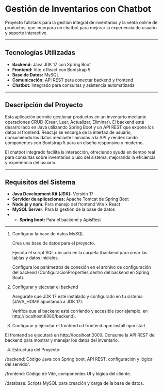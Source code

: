 # Gestión de Inventarios con Chatbot

Proyecto fullstack para la gestión integral de inventarios y la venta online de productos, que incorpora un chatbot para mejorar la experiencia de usuario y soporte interactivo.

---

## Tecnologías Utilizadas

- **Backend:** Java JDK 17 con Spring Boot 
- **Frontend:** Vite x React con Bootstrap 5  
- **Base de Datos:** MySQL  
- **Comunicación:** API REST para conectar backend y frontend  
- **Chatbot:** Integrado para consultas y asistencia automatizada  

---

## Descripción del Proyecto

Esta aplicación permite gestionar productos en un inventario mediante operaciones CRUD (Crear, Leer, Actualizar, Eliminar). El backend está desarrollado en Java utilizando Spring Boot y un API REST que expone los datos al frontend. React.js se encarga de la interfaz de usuario, consumiendo los datos mediante llamadas a la API y renderizando componentes con Bootstrap 5 para un diseño responsivo y moderno.

El chatbot integrado facilita la interacción, ofreciendo ayuda en tiempo real para consultas sobre inventarios o uso del sistema, mejorando la eficiencia y experiencia del usuario.

---

## Requisitos del Sistema

- **Java Development Kit (JDK):** Versión 17
- **Servidor de aplicaciones:** Apache Tomcat de Spring Boot
- **Node.js y npm:** Para manejo del frontend Vite x React
- **MySQL Server:** Para la gestión de la base de datos
- - **Spring boot:** Para el backend y ApisRest

---

1. Configurar la base de datos MySQL

    Crea una base de datos para el proyecto.

    Ejecuta el script SQL ubicado en la carpeta /backend para crear las tablas y datos iniciales.

    Configura los parámetros de conexión en el archivo de configuración del backend (ConfiguracionProperties dentro del backend en Spring Boot).

2. Configurar y ejecutar el backend

    Asegúrate que JDK 17 esté instalado y configurado en tu sistema (JAVA_HOME apuntando a JDK 17).


    Verifica que el backend esté corriendo y accesible (por ejemplo, en http://localhost:8080/backend).

3. Configurar y ejecutar el frontend
cd frontend
npm install
npm start

El frontend se ejecutará en http://localhost:3000.
Consume la API REST del backend para mostrar y manejar los datos del inventario.

4. Estructura del Proyecto:

/backend:       Código Java con Spring boot, API REST, configuración y lógica del servidor.

/frontend:      Código de Vite, componentes UI y lógica del cliente.

/database:      Scripts MySQL para creación y carga de la base de datos.

